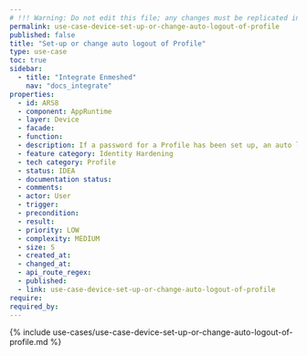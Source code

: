 ```yaml
---
# !!! Warning: Do not edit this file; any changes must be replicated in Excel !!!
permalink: use-case-device-set-up-or-change-auto-logout-of-profile
published: false
title: "Set-up or change auto logout of Profile"
type: use-case
toc: true
sidebar:
  - title: "Integrate Enmeshed"
    nav: "docs_integrate"
properties:
  - id: ARS8
  - component: AppRuntime
  - layer: Device
  - facade:
  - function:
  - description: If a password for a Profile has been set up, an auto logout can be enabled.
  - feature category: Identity Hardening
  - tech category: Profile
  - status: IDEA
  - documentation status:
  - comments:
  - actor: User
  - trigger:
  - precondition:
  - result:
  - priority: LOW
  - complexity: MEDIUM
  - size: S
  - created_at:
  - changed_at:
  - api_route_regex:
  - published:
  - link: use-case-device-set-up-or-change-auto-logout-of-profile
require:
required_by:
---
```


{% include use-cases/use-case-device-set-up-or-change-auto-logout-of-profile.md %}
